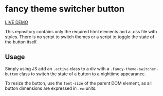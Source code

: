 # fancy theme switcher button

[LIVE DEMO](https://jsfiddle.net/patryk_ku/s2hmzp50/1/)

This repository contains only the required html elements and a .css file with styles. There is no script to switch themes or a script to toggle the state of the button itself.

## Usage

Simply using JS add an `.active` class to a div with a `.fancy-theme-switcher-button` class to switch the state of a button to a nighttime appearance.

To resize the button, use the `font-size` of the parent DOM element, as all button dimensions are expressed in `.em` units.
